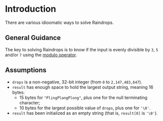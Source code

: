 # Introduction

There are various idioomatic ways to solve Raindrops.

## General Guidance

The key to solving Raindrops is to know if the input is evenly divisible by `3`, `5` and/or `7` using the [modulo operator][modulo-operator].

## Assumptions

- `drops` is a non-negative, 32-bit integer (from `0` to `2,147,483,647`).
- `result` has enough space to hold the largest output string, meaning 16 bytes:
  - 15 bytes for `"PlingPlangPlong"`, plus one for the null terminating character;
  - 10 bytes for the largest possible value of `drops`, plus one for `'\0'`.
- `result` has been initialized as an empty string (that is, `result[0]` is `'\0'`).

[modulo-operator]: https://www.geeksforgeeks.org/modulo-operator-in-c-cpp-with-examples/
